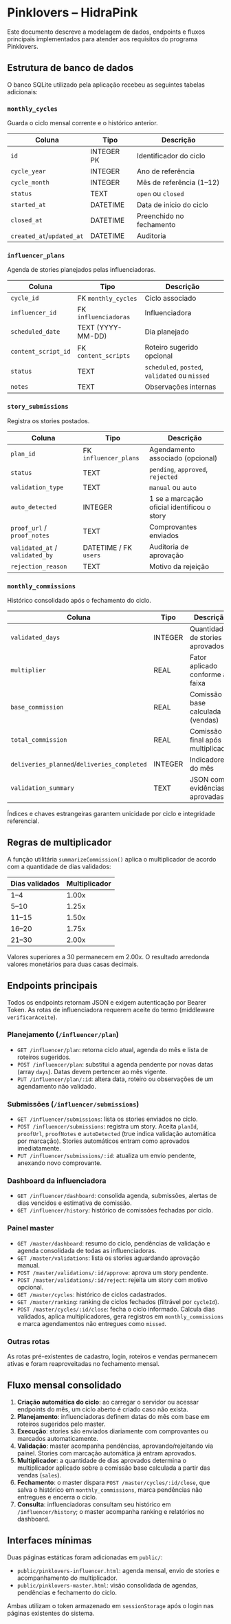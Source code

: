 # Pinklovers – HidraPink

Este documento descreve a modelagem de dados, endpoints e fluxos principais implementados para atender aos requisitos do programa Pinklovers.

## Estrutura de banco de dados

O banco SQLite utilizado pela aplicação recebeu as seguintes tabelas adicionais:

### `monthly_cycles`
Guarda o ciclo mensal corrente e o histórico anterior.

| Coluna | Tipo | Descrição |
| --- | --- | --- |
| `id` | INTEGER PK | Identificador do ciclo |
| `cycle_year` | INTEGER | Ano de referência |
| `cycle_month` | INTEGER | Mês de referência (1–12) |
| `status` | TEXT | `open` ou `closed` |
| `started_at` | DATETIME | Data de início do ciclo |
| `closed_at` | DATETIME | Preenchido no fechamento |
| `created_at`/`updated_at` | DATETIME | Auditoria |

### `influencer_plans`
Agenda de stories planejados pelas influenciadoras.

| Coluna | Tipo | Descrição |
| --- | --- | --- |
| `cycle_id` | FK `monthly_cycles` | Ciclo associado |
| `influencer_id` | FK `influenciadoras` | Influenciadora |
| `scheduled_date` | TEXT (YYYY-MM-DD) | Dia planejado |
| `content_script_id` | FK `content_scripts` | Roteiro sugerido opcional |
| `status` | TEXT | `scheduled`, `posted`, `validated` ou `missed` |
| `notes` | TEXT | Observações internas |

### `story_submissions`
Registra os stories postados.

| Coluna | Tipo | Descrição |
| --- | --- | --- |
| `plan_id` | FK `influencer_plans` | Agendamento associado (opcional) |
| `status` | TEXT | `pending`, `approved`, `rejected` |
| `validation_type` | TEXT | `manual` ou `auto` |
| `auto_detected` | INTEGER | 1 se a marcação oficial identificou o story |
| `proof_url` / `proof_notes` | TEXT | Comprovantes enviados |
| `validated_at` / `validated_by` | DATETIME / FK `users` | Auditoria de aprovação |
| `rejection_reason` | TEXT | Motivo da rejeição |

### `monthly_commissions`
Histórico consolidado após o fechamento do ciclo.

| Coluna | Tipo | Descrição |
| --- | --- | --- |
| `validated_days` | INTEGER | Quantidade de stories aprovados |
| `multiplier` | REAL | Fator aplicado conforme a faixa |
| `base_commission` | REAL | Comissão base calculada (vendas) |
| `total_commission` | REAL | Comissão final após multiplicador |
| `deliveries_planned`/`deliveries_completed` | INTEGER | Indicadores do mês |
| `validation_summary` | TEXT | JSON com evidências aprovadas |

Índices e chaves estrangeiras garantem unicidade por ciclo e integridade referencial.

## Regras de multiplicador

A função utilitária `summarizeCommission()` aplica o multiplicador de acordo com a quantidade de dias validados:

| Dias validados | Multiplicador |
| --- | --- |
| 1–4 | 1.00x |
| 5–10 | 1.25x |
| 11–15 | 1.50x |
| 16–20 | 1.75x |
| 21–30 | 2.00x |

Valores superiores a 30 permanecem em 2.00x. O resultado arredonda valores monetários para duas casas decimais.

## Endpoints principais

Todos os endpoints retornam JSON e exigem autenticação por Bearer Token. As rotas de influenciadora requerem aceite do termo (middleware `verificarAceite`).

### Planejamento (`/influencer/plan`)
- `GET /influencer/plan`: retorna ciclo atual, agenda do mês e lista de roteiros sugeridos.
- `POST /influencer/plan`: substitui a agenda pendente por novas datas (array `days`). Datas devem pertencer ao mês vigente.
- `PUT /influencer/plan/:id`: altera data, roteiro ou observações de um agendamento não validado.

### Submissões (`/influencer/submissions`)
- `GET /influencer/submissions`: lista os stories enviados no ciclo.
- `POST /influencer/submissions`: registra um story. Aceita `planId`, `proofUrl`, `proofNotes` e `autoDetected` (true indica validação automática por marcação). Stories automáticos entram como aprovados imediatamente.
- `PUT /influencer/submissions/:id`: atualiza um envio pendente, anexando novo comprovante.

### Dashboard da influenciadora
- `GET /influencer/dashboard`: consolida agenda, submissões, alertas de dias vencidos e estimativa de comissão.
- `GET /influencer/history`: histórico de comissões fechadas por ciclo.

### Painel master
- `GET /master/dashboard`: resumo do ciclo, pendências de validação e agenda consolidada de todas as influenciadoras.
- `GET /master/validations`: lista os stories aguardando aprovação manual.
- `POST /master/validations/:id/approve`: aprova um story pendente.
- `POST /master/validations/:id/reject`: rejeita um story com motivo opcional.
- `GET /master/cycles`: histórico de ciclos cadastrados.
- `GET /master/ranking`: ranking de ciclos fechados (filtrável por `cycleId`).
- `POST /master/cycles/:id/close`: fecha o ciclo informado. Calcula dias validados, aplica multiplicadores, gera registros em `monthly_commissions` e marca agendamentos não entregues como `missed`.

### Outras rotas
As rotas pré-existentes de cadastro, login, roteiros e vendas permanecem ativas e foram reaproveitadas no fechamento mensal.

## Fluxo mensal consolidado
1. **Criação automática do ciclo**: ao carregar o servidor ou acessar endpoints do mês, um ciclo aberto é criado caso não exista.
2. **Planejamento**: influenciadoras definem datas do mês com base em roteiros sugeridos pelo master.
3. **Execução**: stories são enviados diariamente com comprovantes ou marcados automaticamente.
4. **Validação**: master acompanha pendências, aprovando/rejeitando via painel. Stories com marcação automática já entram aprovados.
5. **Multiplicador**: a quantidade de dias aprovados determina o multiplicador aplicado sobre a comissão base calculada a partir das vendas (`sales`).
6. **Fechamento**: o master dispara `POST /master/cycles/:id/close`, que salva o histórico em `monthly_commissions`, marca pendências não entregues e encerra o ciclo.
7. **Consulta**: influenciadoras consultam seu histórico em `/influencer/history`; o master acompanha ranking e relatórios no dashboard.

## Interfaces mínimas

Duas páginas estáticas foram adicionadas em `public/`:

- `public/pinklovers-influencer.html`: agenda mensal, envio de stories e acompanhamento do multiplicador.
- `public/pinklovers-master.html`: visão consolidada de agendas, pendências e fechamento do ciclo.

Ambas utilizam o token armazenado em `sessionStorage` após o login nas páginas existentes do sistema.
